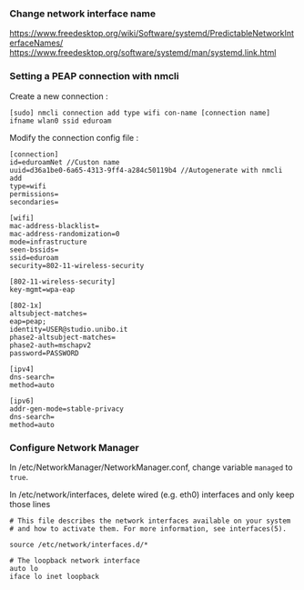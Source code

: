 ### Change network interface name

https://www.freedesktop.org/wiki/Software/systemd/PredictableNetworkInterfaceNames/
https://www.freedesktop.org/software/systemd/man/systemd.link.html

### Setting a PEAP connection with nmcli

Create a new connection :

    [sudo] nmcli connection add type wifi con-name [connection name] ifname wlan0 ssid eduroam

Modify the connection config file : 

    [connection]
    id=eduroamNet //Custon name
    uuid=d36a1be0-6a65-4313-9ff4-a284c50119b4 //Autogenerate with nmcli add
    type=wifi
    permissions=
    secondaries=

    [wifi]
    mac-address-blacklist=
    mac-address-randomization=0
    mode=infrastructure
    seen-bssids=
    ssid=eduroam
    security=802-11-wireless-security

    [802-11-wireless-security]
    key-mgmt=wpa-eap

    [802-1x]
    altsubject-matches=
    eap=peap;
    identity=USER@studio.unibo.it
    phase2-altsubject-matches=
    phase2-auth=mschapv2
    password=PASSWORD

    [ipv4]
    dns-search=
    method=auto

    [ipv6]
    addr-gen-mode=stable-privacy
    dns-search=
    method=auto

### Configure Network Manager

In /etc/NetworkManager/NetworkManager.conf, change variable `managed` to `true`.

In /etc/network/interfaces, delete wired (e.g. eth0) interfaces and only keep those lines

    # This file describes the network interfaces available on your system
    # and how to activate them. For more information, see interfaces(5).

    source /etc/network/interfaces.d/*

    # The loopback network interface
    auto lo
    iface lo inet loopback
